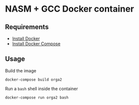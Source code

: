# NASM + GCC Docker container

## Requirements
- [Install Docker](https://docs.docker.com/engine/install/)
- [Install Docker Compose](https://docs.docker.com/compose/install/)

## Usage
Build the image
```shell
docker-compose build orga2
```

Run a `bash` shell inside the container
```shell
docker-compose run orga2 bash
```
